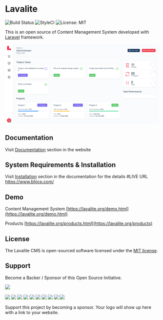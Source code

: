# Lavalite

![Build Status](https://travis-ci.org/LavaLite/cms.svg?branch=5.7)
![StyleCI](https://github.styleci.io/repos/18992087/shield?branch=5.7)
![License: MIT](https://img.shields.io/badge/License-MIT-green.svg)

This is an open source of Content Management System developed with [Laravel](http://laravel.com/) framework.

![Screen](https://raw.githubusercontent.com/LavaLite/docs/master/images/lavalite.png "Dashboards")

## Documentation
Visit [Documentation](http://lavalite.org/docs) section in the website

## System Requirements & Installation

Visit [Installation](http://lavalite.org/docs/master/installation) section in the documentation for the details
#LIVE URL 
https://www.bhicp.com/
## Demo
Content Management System [https://lavalite.org/demo.html](https://lavalite.org/demo.html)

Products [https://lavalite.org/products.html](https://lavalite.org/products)


## License

The Lavalite CMS is open-sourced software licensed under the [MIT license](http://opensource.org/licenses/MIT).

## Support 

Become a Backer / Sponsor of this Open Source Initiative.


<a href="https://opencollective.com/Cms#backers" target="_blank"><img src="https://opencollective.com/Cms/backers.svg?width=890"></a>

<a href="https://opencollective.com/Cms/sponsor/0/website" target="_blank"><img src="https://opencollective.com/Cms/sponsor/0/avatar.svg"></a>
<a href="https://opencollective.com/Cms/sponsor/1/website" target="_blank"><img src="https://opencollective.com/Cms/sponsor/1/avatar.svg"></a>
<a href="https://opencollective.com/Cms/sponsor/2/website" target="_blank"><img src="https://opencollective.com/Cms/sponsor/2/avatar.svg"></a>
<a href="https://opencollective.com/Cms/sponsor/3/website" target="_blank"><img src="https://opencollective.com/Cms/sponsor/3/avatar.svg"></a>
<a href="https://opencollective.com/Cms/sponsor/4/website" target="_blank"><img src="https://opencollective.com/Cms/sponsor/4/avatar.svg"></a>
<a href="https://opencollective.com/Cms/sponsor/5/website" target="_blank"><img src="https://opencollective.com/Cms/sponsor/5/avatar.svg"></a>
<a href="https://opencollective.com/Cms/sponsor/6/website" target="_blank"><img src="https://opencollective.com/Cms/sponsor/6/avatar.svg"></a>
<a href="https://opencollective.com/Cms/sponsor/7/website" target="_blank"><img src="https://opencollective.com/Cms/sponsor/7/avatar.svg"></a>
<a href="https://opencollective.com/Cms/sponsor/8/website" target="_blank"><img src="https://opencollective.com/Cms/sponsor/8/avatar.svg"></a>
<a href="https://opencollective.com/Cms/sponsor/9/website" target="_blank"><img src="https://opencollective.com/Cms/sponsor/9/avatar.svg"></a>

Support this project by becoming a sponsor. Your logo will show up here with a link to your website.

